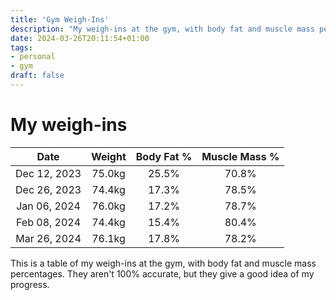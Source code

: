 ```yaml
---
title: 'Gym Weigh-Ins'
description: "My weigh-ins at the gym, with body fat and muscle mass percentages.."
date: 2024-03-26T20:11:54+01:00
tags: 
- personal
- gym
draft: false
---
```


# My weigh-ins
| Date | Weight | Body Fat % | Muscle Mass % |
|:----:|:------:|:----------:|:-------------:|
| Dec 12, 2023 | 75.0kg | 25.5% | 70.8% |
| Dec 26, 2023 | 74.4kg | 17.3% | 78.5% |
| Jan 06, 2024 | 76.0kg | 17.2% | 78.7% |
| Feb 08, 2024 | 74.4kg | 15.4% | 80.4% |
| Mar 26, 2024 | 76.1kg | 17.8% | 78.2% |

This is a table of my weigh-ins at the gym, with body fat and muscle mass percentages. They aren't 100% accurate, but they give a good idea of my progress. 

